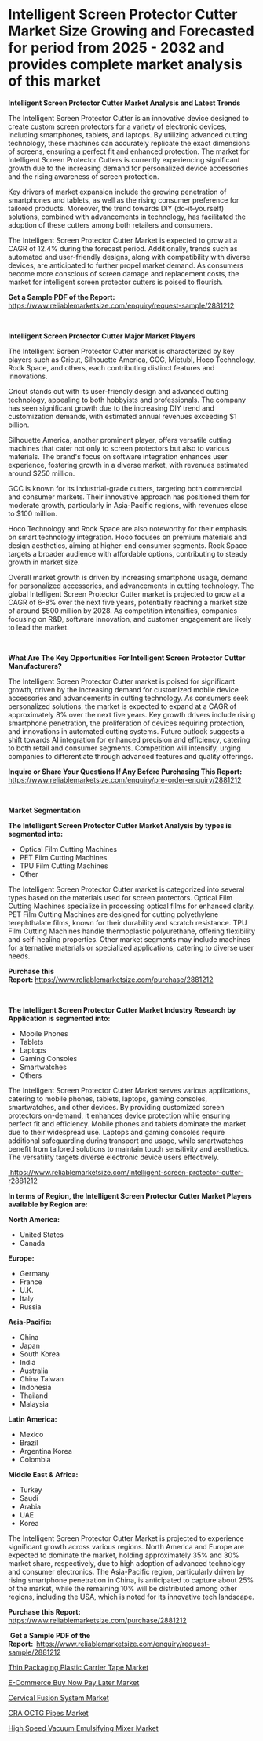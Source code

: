 <p><h1>Intelligent Screen Protector Cutter Market Size Growing and Forecasted for period from 2025 - 2032 and provides complete market analysis of this market</h1></p><p><strong>Intelligent Screen Protector Cutter Market Analysis and Latest Trends</strong></p>
<p><p>The Intelligent Screen Protector Cutter is an innovative device designed to create custom screen protectors for a variety of electronic devices, including smartphones, tablets, and laptops. By utilizing advanced cutting technology, these machines can accurately replicate the exact dimensions of screens, ensuring a perfect fit and enhanced protection. The market for Intelligent Screen Protector Cutters is currently experiencing significant growth due to the increasing demand for personalized device accessories and the rising awareness of screen protection.</p><p>Key drivers of market expansion include the growing penetration of smartphones and tablets, as well as the rising consumer preference for tailored products. Moreover, the trend towards DIY (do-it-yourself) solutions, combined with advancements in technology, has facilitated the adoption of these cutters among both retailers and consumers.</p><p>The Intelligent Screen Protector Cutter Market is expected to grow at a CAGR of 12.4% during the forecast period. Additionally, trends such as automated and user-friendly designs, along with compatibility with diverse devices, are anticipated to further propel market demand. As consumers become more conscious of screen damage and replacement costs, the market for intelligent screen protector cutters is poised to flourish.</p></p>
<p><strong>Get a Sample PDF of the Report:&nbsp;</strong> <a href="https://www.reliablemarketsize.com/enquiry/request-sample/2881212?utm_campaign=1167&utm_medium=2&utm_source=Github&utm_content=ia&utm_term=12032025&utm_id=intelligent-screen-protector-cutter">https://www.reliablemarketsize.com/enquiry/request-sample/2881212</a></p>
<p>&nbsp;</p>
<p><strong>Intelligent Screen Protector Cutter Major Market Players</strong></p>
<p><p>The Intelligent Screen Protector Cutter market is characterized by key players such as Cricut, Silhouette America, GCC, Mietubl, Hoco Technology, Rock Space, and others, each contributing distinct features and innovations.</p><p>Cricut stands out with its user-friendly design and advanced cutting technology, appealing to both hobbyists and professionals. The company has seen significant growth due to the increasing DIY trend and customization demands, with estimated annual revenues exceeding $1 billion.</p><p>Silhouette America, another prominent player, offers versatile cutting machines that cater not only to screen protectors but also to various materials. The brand's focus on software integration enhances user experience, fostering growth in a diverse market, with revenues estimated around $250 million.</p><p>GCC is known for its industrial-grade cutters, targeting both commercial and consumer markets. Their innovative approach has positioned them for moderate growth, particularly in Asia-Pacific regions, with revenues close to $100 million.</p><p>Hoco Technology and Rock Space are also noteworthy for their emphasis on smart technology integration. Hoco focuses on premium materials and design aesthetics, aiming at higher-end consumer segments. Rock Space targets a broader audience with affordable options, contributing to steady growth in market size.</p><p>Overall market growth is driven by increasing smartphone usage, demand for personalized accessories, and advancements in cutting technology. The global Intelligent Screen Protector Cutter market is projected to grow at a CAGR of 6-8% over the next five years, potentially reaching a market size of around $500 million by 2028. As competition intensifies, companies focusing on R&D, software innovation, and customer engagement are likely to lead the market.</p></p>
<p>&nbsp;</p>
<p><strong>What Are The Key Opportunities For Intelligent Screen Protector Cutter Manufacturers?</strong></p>
<p><p>The Intelligent Screen Protector Cutter market is poised for significant growth, driven by the increasing demand for customized mobile device accessories and advancements in cutting technology. As consumers seek personalized solutions, the market is expected to expand at a CAGR of approximately 8% over the next five years. Key growth drivers include rising smartphone penetration, the proliferation of devices requiring protection, and innovations in automated cutting systems. Future outlook suggests a shift towards AI integration for enhanced precision and efficiency, catering to both retail and consumer segments. Competition will intensify, urging companies to differentiate through advanced features and quality offerings.</p></p>
<p><strong>Inquire or Share Your Questions If Any Before Purchasing This Report:</strong> <a href="https://www.reliablemarketsize.com/enquiry/pre-order-enquiry/2881212?utm_campaign=1167&utm_medium=2&utm_source=Github&utm_content=ia&utm_term=12032025&utm_id=intelligent-screen-protector-cutter">https://www.reliablemarketsize.com/enquiry/pre-order-enquiry/2881212</a></p>
<p>&nbsp;</p>
<p><strong>Market Segmentation</strong></p>
<p><strong>The Intelligent Screen Protector Cutter Market Analysis by types is segmented into:</strong></p>
<p><ul><li>Optical Film Cutting Machines</li><li>PET Film Cutting Machines</li><li>TPU Film Cutting Machines</li><li>Other</li></ul></p>
<p><p>The Intelligent Screen Protector Cutter market is categorized into several types based on the materials used for screen protectors. Optical Film Cutting Machines specialize in processing optical films for enhanced clarity. PET Film Cutting Machines are designed for cutting polyethylene terephthalate films, known for their durability and scratch resistance. TPU Film Cutting Machines handle thermoplastic polyurethane, offering flexibility and self-healing properties. Other market segments may include machines for alternative materials or specialized applications, catering to diverse user needs.</p></p>
<p><strong>Purchase this Report:&nbsp;</strong><a href="https://www.reliablemarketsize.com/purchase/2881212?utm_campaign=1167&utm_medium=2&utm_source=Github&utm_content=ia&utm_term=12032025&utm_id=intelligent-screen-protector-cutter">https://www.reliablemarketsize.com/purchase/2881212</a></p>
<p>&nbsp;</p>
<p><strong>The Intelligent Screen Protector Cutter Market Industry Research by Application is segmented into:</strong></p>
<p><ul><li>Mobile Phones</li><li>Tablets</li><li>Laptops</li><li>Gaming Consoles</li><li>Smartwatches</li><li>Others</li></ul></p>
<p><p>The Intelligent Screen Protector Cutter Market serves various applications, catering to mobile phones, tablets, laptops, gaming consoles, smartwatches, and other devices. By providing customized screen protectors on-demand, it enhances device protection while ensuring perfect fit and efficiency. Mobile phones and tablets dominate the market due to their widespread use. Laptops and gaming consoles require additional safeguarding during transport and usage, while smartwatches benefit from tailored solutions to maintain touch sensitivity and aesthetics. The versatility targets diverse electronic device users effectively.</p></p>
<p><a href="https://www.reliablemarketsize.com/intelligent-screen-protector-cutter-r2881212?utm_campaign=1167&utm_medium=2&utm_source=Github&utm_content=ia&utm_term=12032025&utm_id=intelligent-screen-protector-cutter">&nbsp;https://www.reliablemarketsize.com/intelligent-screen-protector-cutter-r2881212</a></p>
<p><strong>In terms of Region, the Intelligent Screen Protector Cutter Market Players available by Region are:</strong></p>
<p>
    <p> <strong> North America: </strong>
        <ul>
            <li>United States</li>
            <li>Canada</li>
        </ul>
        </p> 
    <p> <strong> Europe: </strong>
        <ul>
            <li>Germany</li>
            <li>France</li>
            <li>U.K.</li>
            <li>Italy</li>
            <li>Russia</li>
        </ul>
        </p> 
    <p> <strong> Asia-Pacific: </strong>
        <ul>
            <li>China</li>
            <li>Japan</li>
            <li>South Korea</li>
            <li>India</li>
            <li>Australia</li>
            <li>China Taiwan</li>
            <li>Indonesia</li>
            <li>Thailand</li>
            <li>Malaysia</li>
        </ul>
        </p> 
    <p> <strong> Latin America: </strong>
        <ul>
            <li>Mexico</li>
            <li>Brazil</li>
            <li>Argentina Korea</li>
            <li>Colombia</li>
        </ul>
        </p> 
    <p> <strong> Middle East & Africa: </strong>
        <ul>
            <li>Turkey</li>
            <li>Saudi</li>
            <li>Arabia</li>
            <li>UAE</li>
            <li>Korea</li>
        </ul>
    </p>
    </p>
<p><p>The Intelligent Screen Protector Cutter Market is projected to experience significant growth across various regions. North America and Europe are expected to dominate the market, holding approximately 35% and 30% market share, respectively, due to high adoption of advanced technology and consumer electronics. The Asia-Pacific region, particularly driven by rising smartphone penetration in China, is anticipated to capture about 25% of the market, while the remaining 10% will be distributed among other regions, including the USA, which is noted for its innovative tech landscape.</p></p>
<p><strong>Purchase this Report: </strong><a href="https://www.reliablemarketsize.com/purchase/2881212?utm_campaign=1167&utm_medium=2&utm_source=Github&utm_content=ia&utm_term=12032025&utm_id=intelligent-screen-protector-cutter">https://www.reliablemarketsize.com/purchase/2881212</a></p>
<p>&nbsp;<strong>Get a Sample PDF of the Report:&nbsp;&nbsp;</strong><a href="https://www.reliablemarketsize.com/enquiry/request-sample/2881212?utm_campaign=1167&utm_medium=2&utm_source=Github&utm_content=ia&utm_term=12032025&utm_id=intelligent-screen-protector-cutter">https://www.reliablemarketsize.com/enquiry/request-sample/2881212</a></p>
<p><strong></strong></p>
<p><p><a href="https://github.com/raaschadonle/Market-Research-Report-List-1/blob/main/thin-packaging-plastic-carrier-tape-market.md?utm_campaign=1167&utm_medium=2&utm_source=Github&utm_content=ia&utm_term=12032025&utm_id=intelligent-screen-protector-cutter">Thin Packaging  Plastic Carrier Tape Market</a></p><p><a href="https://github.com/danzopachllq/Market-Research-Report-List-1/blob/main/e-commerce-buy-now-pay-later-market.md?utm_campaign=1167&utm_medium=2&utm_source=Github&utm_content=ia&utm_term=12032025&utm_id=intelligent-screen-protector-cutter">E-Commerce Buy Now Pay Later Market</a></p><p><a href="https://github.com/fendtdjunawo/Market-Research-Report-List-1/blob/main/cervical-fusion-system-market.md?utm_campaign=1167&utm_medium=2&utm_source=Github&utm_content=ia&utm_term=12032025&utm_id=intelligent-screen-protector-cutter">Cervical Fusion System Market</a></p><p><a href="https://github.com/kovasovitzzg/Market-Research-Report-List-1/blob/main/cra-octg-pipes-market.md?utm_campaign=1167&utm_medium=2&utm_source=Github&utm_content=ia&utm_term=12032025&utm_id=intelligent-screen-protector-cutter">CRA OCTG Pipes Market</a></p><p><a href="https://github.com/palenjeppecd/Market-Research-Report-List-1/blob/main/high-speed-vacuum-emulsifying-mixer-market.md?utm_campaign=1167&utm_medium=2&utm_source=Github&utm_content=ia&utm_term=12032025&utm_id=intelligent-screen-protector-cutter">High Speed Vacuum Emulsifying Mixer Market</a></p></p>